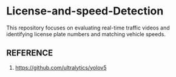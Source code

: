 # License-and-speed-Detection
This repository focuses on evaluating real-time traffic videos and identifying license plate numbers and matching vehicle speeds.















































## REFERENCE 
1. https://github.com/ultralytics/yolov5
